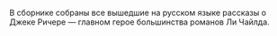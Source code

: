 <!--2025-02-16 12:37:19-->
В сборнике собраны все вышедшие на русском языке рассказы о Джеке Ричере — главном герое большинства романов Ли Чайлда.